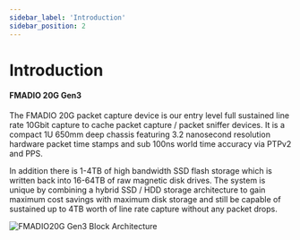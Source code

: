 ```yaml
---
sidebar_label: 'Introduction'
sidebar_position: 2
---
```



# Introduction

#### FMADIO 20G Gen3

The FMADIO 20G packet capture device is our entry level full sustained line rate 10Gbit capture to cache packet capture / packet sniffer devices. It is a compact 1U 650mm deep chassis featuring 3.2 nanosecond resolution hardware packet time stamps and sub 100ns world time accuracy via PTPv2 and PPS. 

In addition there is 1-4TB of high bandwidth SSD flash storage which is written back into 16-64TB of raw magnetic disk drives. The system is unique by combining a hybrid SSD / HDD storage architecture to gain maximum cost savings with maximum disk storage and still be capable of sustained up to 4TB worth of line rate capture without any packet drops.

![FMADIO20G Gen3 Block Architecture](.gitbook/assets/image%20%2814%29.png)



